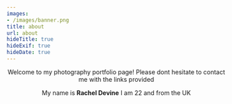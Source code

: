 ```yaml
---
images:
- /images/banner.png
title: about
url: about
hideTitle: true
hideExif: true
hideDate: true
---
```


<div align="center">
	<p>
        Welcome to my photography portfolio page! Please dont hesitate to contact me with the links provided
	</p>
	<p>
		My name is <strong>Rachel Devine</strong> I am 22 and from the UK
	</p>
</div>


